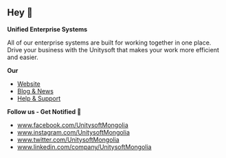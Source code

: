 ## Hey 👋

**Unified Enterprise Systems**

All of our enterprise systems are built for working together in one place. Drive your business with the Unitysoft that makes your work more efficient and easier.

**Our**
- [Website](https://www.unitysoft.mn)
- [Blog & News](https://blog.unitysoft.mn)
- [Help & Support](https://help.unitysoft.mn)

**Follow us - Get Notified 🔔**
- www.facebook.com/UnitysoftMongolia
- www.instagram.com/UnitysoftMongolia
- www.twitter.com/UnitysoftMongolia
- www.linkedin.com/company/UnitysoftMongolia

